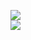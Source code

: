 [![](https://img.shields.io/badge/Made%20With-Github%20Spray-lightgrey.svg?style=for-the-badge&logo=github)](https://github.com/Annihil/github-spray#32326)  
[![](https://i.imgur.com/2DrTn0Z.gif)](https://github.com/Annihil/github-spray)